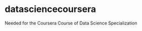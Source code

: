 datasciencecoursera
===================

Needed for the Coursera Course of Data Science Specialization
